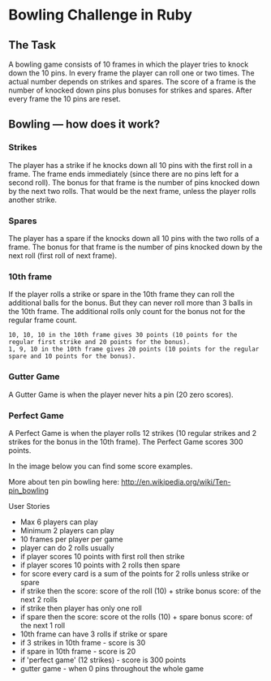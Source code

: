 Bowling Challenge in Ruby
=================

## The Task


A bowling game consists of 10 frames in which the player tries to knock down the 10 pins. In every frame the player can roll one or two times. The actual number depends on strikes and spares. The score of a frame is the number of knocked down pins plus bonuses for strikes and spares. After every frame the 10 pins are reset.

## Bowling — how does it work?

### Strikes

The player has a strike if he knocks down all 10 pins with the first roll in a frame. The frame ends immediately (since there are no pins left for a second roll). The bonus for that frame is the number of pins knocked down by the next two rolls. That would be the next frame, unless the player rolls another strike.

### Spares

The player has a spare if the knocks down all 10 pins with the two rolls of a frame. The bonus for that frame is the number of pins knocked down by the next roll (first roll of next frame).

### 10th frame

If the player rolls a strike or spare in the 10th frame they can roll the additional balls for the bonus. But they can never roll more than 3 balls in the 10th frame. The additional rolls only count for the bonus not for the regular frame count.

    10, 10, 10 in the 10th frame gives 30 points (10 points for the regular first strike and 20 points for the bonus).
    1, 9, 10 in the 10th frame gives 20 points (10 points for the regular spare and 10 points for the bonus).

### Gutter Game

A Gutter Game is when the player never hits a pin (20 zero scores).

### Perfect Game

A Perfect Game is when the player rolls 12 strikes (10 regular strikes and 2 strikes for the bonus in the 10th frame). The Perfect Game scores 300 points.

In the image below you can find some score examples.

More about ten pin bowling here: http://en.wikipedia.org/wiki/Ten-pin_bowling


User Stories

 - Max 6 players can play
 - Minimum 2 players can play
 - 10 frames per player per game
 - player can do 2 rolls usually
 - if player scores 10 points with first roll then strike
 - if player scores 10 points with 2 rolls then spare
 - for score every card is a sum of the points for 2 rolls unless strike or spare
 - if strike then the score: score of the roll (10) + strike bonus score: of the next 2 rolls
 - if strike then player has only one roll
 - if spare then the score: score ot the rolls (10) + spare bonus score: of the next 1 roll
- 10th frame can have 3 rolls if strike or spare
- if 3 strikes in 10th frame - score is 30
- if spare in 10th frame - score is 20
- if 'perfect game' (12 strikes) - score is 300 points
- gutter game - when 0 pins throughout the whole game

